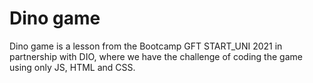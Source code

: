# Dino game 
Dino game is a lesson from the Bootcamp GFT START_UNI 2021 in partnership with DIO, where we have the challenge of coding the game using only JS, HTML and CSS.




